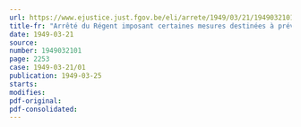 ```yaml
---
url: https://www.ejustice.just.fgov.be/eli/arrete/1949/03/21/1949032101/justel
title-fr: "Arrêté du Régent imposant certaines mesures destinées à prévenir et sanctionner la fraude et instituant des commissions pour la solution des contestations en matière d'assurance obligatoire en cas de maladie ou d'invalidité"
date: 1949-03-21
source:
number: 1949032101
page: 2253
case: 1949-03-21/01
publication: 1949-03-25
starts:
modifies:
pdf-original:
pdf-consolidated:
---
```


